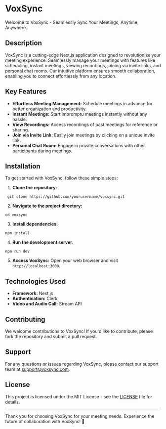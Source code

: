 # VoxSync

Welcome to VoxSync - Seamlessly Sync Your Meetings, Anytime, Anywhere.

<!-- ![VoxSync Logo](./voxsync_logo.png) -->

## Description

VoxSync is a cutting-edge Next.js application designed to revolutionize your meeting experience. Seamlessly manage your meetings with features like scheduling, instant meetings, viewing recordings, joining via invite links, and personal chat rooms. Our intuitive platform ensures smooth collaboration, enabling you to connect effortlessly from any location.

## Key Features

- **Effortless Meeting Management:** Schedule meetings in advance for better organization and productivity.
- **Instant Meetings:** Start impromptu meetings instantly without any hassle.
- **View Recordings:** Access recordings of past meetings for reference or sharing.
- **Join via Invite Link:** Easily join meetings by clicking on a unique invite link.
- **Personal Chat Room:** Engage in private conversations with other participants during meetings.

## Installation

To get started with VoxSync, follow these simple steps:

1. **Clone the repository:**

``` git clone https://github.com/yourusername/voxsync.git```

2. **Navigate to the project directory:**

```cd voxsync```


3. **Install dependencies:**

```npm install```


4. **Run the development server:**

```npm run dev```


5. **Access VoxSync:**
Open your web browser and visit `http://localhost:3000`.

## Technologies Used

- **Framework:** Next.js
- **Authentication:** Clerk
- **Video and Audio Call:** Stream API

## Contributing

We welcome contributions to VoxSync! If you'd like to contribute, please fork the repository and submit a pull request.

## Support

For any questions or issues regarding VoxSync, please contact our support team at support@voxsync.com.

## License

This project is licensed under the MIT License - see the [LICENSE](LICENSE) file for details.

---

Thank you for choosing VoxSync for your meeting needs. Experience the future of collaboration with VoxSync! 🚀


